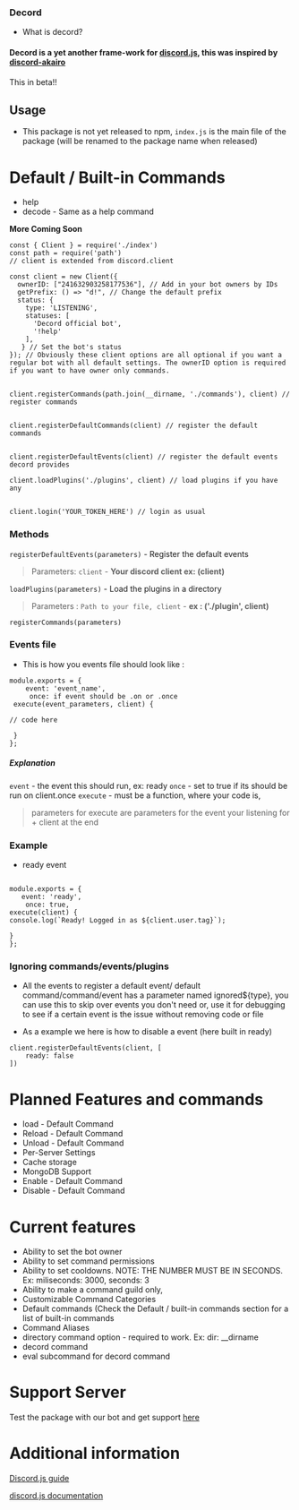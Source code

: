 ### Decord

* What is decord? 

 #### Decord is a yet another frame-work for [discord.js](https://discord.js.org/), this was inspired by [discord-akairo](https://www.npmjs.com/package/discord-akairo)

 This in beta!!

## Usage

* This package is not yet released to npm, `index.js` is the main file of the package (will be renamed to the package name when released)

# Default / Built-in Commands

* help
* decode - Same as a help command

**More Coming Soon**

```
const { Client } = require('./index') 
const path = require('path')
// client is extended from discord.client

const client = new Client({
  ownerID: ["241632903258177536"], // Add in your bot owners by IDs
  getPrefix: () => "d!", // Change the default prefix
  status: {
    type: 'LISTENING',
    statuses: [
      'Decord official bot',
      '!help'
    ],
   } // Set the bot's status
}); // Obviously these client options are all optional if you want a regular bot with all default settings. The ownerID option is required if you want to have owner only commands.


client.registerCommands(path.join(__dirname, './commands'), client) // register commands


client.registerDefaultCommands(client) // register the default commands


client.registerDefaultEvents(client) // register the default events decord provides

client.loadPlugins('./plugins', client) // load plugins if you have any


client.login('YOUR_TOKEN_HERE') // login as usual

```

### Methods 

```registerDefaultEvents(parameters)``` - Register the default events 
 > Parameters: `client` - **Your discord client ex: (client)**

```loadPlugins(parameters)``` - Load the plugins in a directory
> Parameters : `Path to your file, client` - **ex : ('./plugin', client)**


```registerCommands(parameters)``` 






### Events file

* This is how you events file should look like :

```
module.exports = {
    event: 'event_name',
     once: if event should be .on or .once
 execute(event_parameters, client) {

// code here 

 }
};
```


##### Explanation

`event` - the event this should run, ex: ready
`once` - set to true if its should be run on client.once
`execute` - must be a function, where your code is, 
 > parameters for execute are parameters for the event your listening for + client at the end

 ### Example

 * ready event

 ``` 

 module.exports = {
    event: 'ready',
     once: true,
 execute(client) {
console.log(`Ready! Logged in as ${client.user.tag}`);
 
 }
};
```


### Ignoring commands/events/plugins

* All the events to register a default event/ default command/command/event has a parameter named ignored${type}, you can use this to skip over events you don't need or, use it for debugging to see if a certain event is the issue without removing code or file

* As a example we here is how to disable a event (here built in ready)


```
client.registerDefaultEvents(client, [
    ready: false
])
```

# Planned Features and commands

* load - Default Command
* Reload - Default Command
* Unload - Default Command
* Per-Server Settings
* Cache storage
* MongoDB Support
* Enable - Default Command
* Disable - Default Command


# Current features

* Ability to set the bot owner
* Ability to set command permissions
* Ability to set cooldowns. NOTE: THE NUMBER MUST BE IN SECONDS. Ex: miliseconds: 3000, seconds: 3
* Ability to make a command guild only,
* Customizable Command Categories
* Default commands (Check the Default / built-in commands section for a list of built-in commands
* Command Aliases
* directory command option - required to work. Ex: dir: __dirname
* decord command
* eval subcommand for decord command


# Support Server
Test the package with our bot and get support [here](https://discord.gg/mTqMbxFn9r)


# Additional information

[Discord.js guide](https://discordjs.guide)

[discord.js documentation](https://discord.js.org/#/docs/main/stable/general/welcome)
